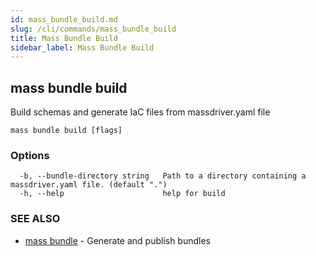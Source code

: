 ```yaml
---
id: mass_bundle_build.md
slug: /cli/commands/mass_bundle_build
title: Mass Bundle Build
sidebar_label: Mass Bundle Build
---
```

## mass bundle build

Build schemas and generate IaC files from massdriver.yaml file

```
mass bundle build [flags]
```

### Options

```
  -b, --bundle-directory string   Path to a directory containing a massdriver.yaml file. (default ".")
  -h, --help                      help for build
```

### SEE ALSO

* [mass bundle](/cli/commands/mass_bundle)	 - Generate and publish bundles
